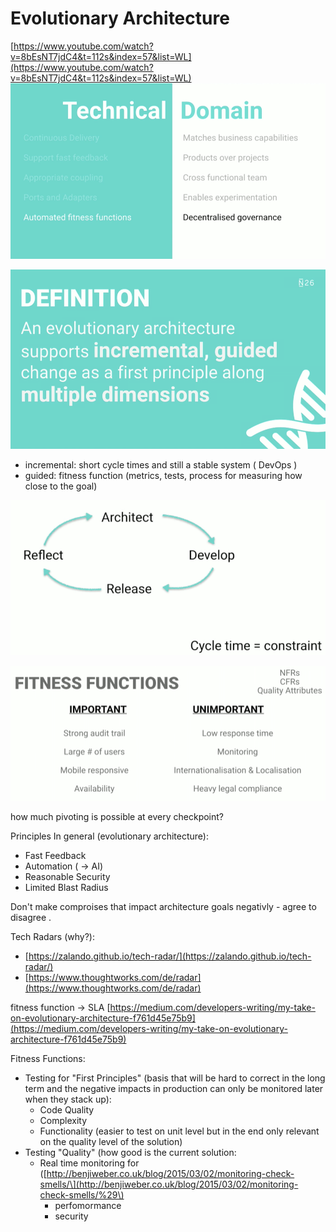 # Evolutionary Architecture

[https://www.youtube.com/watch?v=8bEsNT7jdC4&t=112s&index=57&list=WL](https://www.youtube.com/watch?v=8bEsNT7jdC4&t=112s&index=57&list=WL)  
![](/assets/principles-of-evolutionary-architecture.png)

![](/assets/evolutionary-architecture.png)

* incremental: short cycle times and still a stable system \( DevOps \)
* guided: fitness function \(metrics, tests, process for measuring how close to the goal\) 

![](/assets/architecture-cycle-1.png)

![](/assets/fitness-function.png)

how much pivoting is possible at every checkpoint?

Principles In general \(evolutionary architecture\):

* Fast Feedback
* Automation \( -&gt; AI\)
* Reasonable Security
* Limited Blast Radius

Don't make comproises that impact architecture goals negativly - agree to disagree .

Tech Radars \(why?\):

* [https://zalando.github.io/tech-radar/](https://zalando.github.io/tech-radar/)
* [https://www.thoughtworks.com/de/radar](https://www.thoughtworks.com/de/radar)

fitness function -&gt; SLA [https://medium.com/developers-writing/my-take-on-evolutionary-architecture-f761d45e75b9](https://medium.com/developers-writing/my-take-on-evolutionary-architecture-f761d45e75b9)

Fitness Functions:

* Testing for "First Principles" \(basis that will be hard to correct in the long term and the negative impacts in production can only be monitored later when they stack up\):
  * Code Quality
  * Complexity 
  * Functionality \(easier to test on unit level but in the end only relevant on the quality level of the solution\)
* Testing "Quality" \(how good is the current solution: 
  * Real time monitoring for  \([http://benjiweber.co.uk/blog/2015/03/02/monitoring-check-smells/\](http://benjiweber.co.uk/blog/2015/03/02/monitoring-check-smells/%29\)
    * perfomormance
    * security



